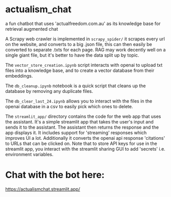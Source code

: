 # actualism_chat
a fun chatbot that uses 'actualfreedom.com.au' as its knowledge base for retrieval augmented chat

A Scrapy web crawler is implemented in `scrapy_spider/` it scrapes every url on the website, and converts to a big .json file, this can then easily be converted to separate .txts for each page. RAG may work decently well on a single giant file, but it's better to have the data split up by topic.

The `vector_store_creation.ipynb` script interacts with openai to upload txt files into a knowledge base, and to create a vector database from their embeddings.

The `db_cleanup.ipynb` notebook is a quick script that cleans up the database by removing any duplicate files.

The `db_clear_last_24.ipynb` allows you to interact with the files in the openai database in a csv to easily pick which ones to delete.

The `streamlit_app/` directory contains the code for the web app that uses the assistant. It's a simple streamlit app that takes the user's input and sends it to the assistant. The assistant then returns the response and the app displays it. It includes support for 'streaming' responses which improves UI a lot. Additionally it converts the openai api response 'citations' to URLs that can be clicked on. Note that to store API keys for use in the streamlit app, you interact with the streamlit sharing GUI to add 'secrets' i.e. environment variables.

# Chat with the bot here:

https://actualismchat.streamlit.app/